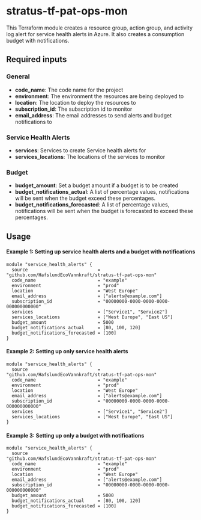 # stratus-tf-pat-ops-mon
This Terraform module creates a resource group, action group, and activity log alert for service health alerts in Azure.
It also creates a consumption budget with notifications.

## Required inputs

### General 
- **code_name**: The code name for the project
- **environment**: The environment the resources are being deployed to
- **location**: The location to deploy the resources to
- **subscription_id**: The subscription id to monitor
- **email_address**: The email addresses to send alerts and budget notifications to

### Service Health Alerts
- **services**: Services to create Service health alerts for
- **services_locations**: The locations of the services to monitor

### Budget
- **budget_amount**: Set a budget amount if a budget is to be created
- **budget_notifications_actual**: A list of percentage values, notifications will be sent when the budget exceed these percentages.
- **budget_notifications_forecasted**: A list of percentage values, notifications will be sent when the budget is forecasted to exceed these percentages.


## Usage

#### Example 1: Setting up service health alerts and a budget with notifications

```hcl
module "service_health_alerts" {
  source                          = "github.com/HafslundEcoVannkraft/stratus-tf-pat-ops-mon"
  code_name                       = "example"
  environment                     = "prod"
  location                        = "West Europe"
  email_address                   = ["alerts@example.com"]
  subscription_id                 = "00000000-0000-0000-0000-000000000000"
  services                        = ["Service1", "Service2"]
  services_locations              = ["West Europe", "East US"]
  budget_amount                   = 5000
  budget_notifications_actual     = [80, 100, 120]
  budget_notifications_forecasted = [100]
}
```

#### Example 2: Setting up only service health alerts
```hcl
module "service_health_alerts" {
  source                          = "github.com/HafslundEcoVannkraft/stratus-tf-pat-ops-mon"
  code_name                       = "example"
  environment                     = "prod"
  location                        = "West Europe"
  email_address                   = ["alerts@example.com"]
  subscription_id                 = "00000000-0000-0000-0000-000000000000"
  services                        = ["Service1", "Service2"]
  services_locations              = ["West Europe", "East US"]
}
```

#### Example 3: Setting up only a budget with notifications

```hcl
module "service_health_alerts" {
  source                          = "github.com/HafslundEcoVannkraft/stratus-tf-pat-ops-mon"
  code_name                       = "example"
  environment                     = "prod"
  location                        = "West Europe"
  email_address                   = ["alerts@example.com"]
  subscription_id                 = "00000000-0000-0000-0000-000000000000"
  budget_amount                   = 5000
  budget_notifications_actual     = [80, 100, 120]
  budget_notifications_forecasted = [100]
}
```


